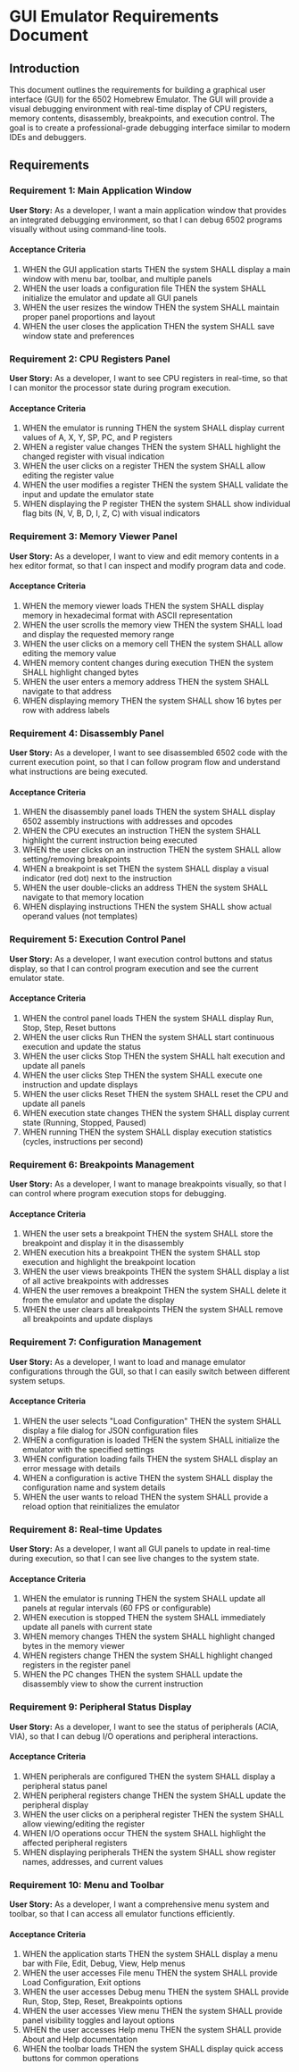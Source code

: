 # GUI Emulator Requirements Document

## Introduction

This document outlines the requirements for building a graphical user interface (GUI) for the 6502 Homebrew Emulator. The GUI will provide a visual debugging environment with real-time display of CPU registers, memory contents, disassembly, breakpoints, and execution control. The goal is to create a professional-grade debugging interface similar to modern IDEs and debuggers.

## Requirements

### Requirement 1: Main Application Window

**User Story:** As a developer, I want a main application window that provides an integrated debugging environment, so that I can debug 6502 programs visually without using command-line tools.

#### Acceptance Criteria

1. WHEN the GUI application starts THEN the system SHALL display a main window with menu bar, toolbar, and multiple panels
2. WHEN the user loads a configuration file THEN the system SHALL initialize the emulator and update all GUI panels
3. WHEN the user resizes the window THEN the system SHALL maintain proper panel proportions and layout
4. WHEN the user closes the application THEN the system SHALL save window state and preferences

### Requirement 2: CPU Registers Panel

**User Story:** As a developer, I want to see CPU registers in real-time, so that I can monitor the processor state during program execution.

#### Acceptance Criteria

1. WHEN the emulator is running THEN the system SHALL display current values of A, X, Y, SP, PC, and P registers
2. WHEN a register value changes THEN the system SHALL highlight the changed register with visual indication
3. WHEN the user clicks on a register THEN the system SHALL allow editing the register value
4. WHEN the user modifies a register THEN the system SHALL validate the input and update the emulator state
5. WHEN displaying the P register THEN the system SHALL show individual flag bits (N, V, B, D, I, Z, C) with visual indicators

### Requirement 3: Memory Viewer Panel

**User Story:** As a developer, I want to view and edit memory contents in a hex editor format, so that I can inspect and modify program data and code.

#### Acceptance Criteria

1. WHEN the memory viewer loads THEN the system SHALL display memory in hexadecimal format with ASCII representation
2. WHEN the user scrolls the memory view THEN the system SHALL load and display the requested memory range
3. WHEN the user clicks on a memory cell THEN the system SHALL allow editing the memory value
4. WHEN memory content changes during execution THEN the system SHALL highlight changed bytes
5. WHEN the user enters a memory address THEN the system SHALL navigate to that address
6. WHEN displaying memory THEN the system SHALL show 16 bytes per row with address labels

### Requirement 4: Disassembly Panel

**User Story:** As a developer, I want to see disassembled 6502 code with the current execution point, so that I can follow program flow and understand what instructions are being executed.

#### Acceptance Criteria

1. WHEN the disassembly panel loads THEN the system SHALL display 6502 assembly instructions with addresses and opcodes
2. WHEN the CPU executes an instruction THEN the system SHALL highlight the current instruction being executed
3. WHEN the user clicks on an instruction THEN the system SHALL allow setting/removing breakpoints
4. WHEN a breakpoint is set THEN the system SHALL display a visual indicator (red dot) next to the instruction
5. WHEN the user double-clicks an address THEN the system SHALL navigate to that memory location
6. WHEN displaying instructions THEN the system SHALL show actual operand values (not templates)

### Requirement 5: Execution Control Panel

**User Story:** As a developer, I want execution control buttons and status display, so that I can control program execution and see the current emulator state.

#### Acceptance Criteria

1. WHEN the control panel loads THEN the system SHALL display Run, Stop, Step, Reset buttons
2. WHEN the user clicks Run THEN the system SHALL start continuous execution and update the status
3. WHEN the user clicks Stop THEN the system SHALL halt execution and update all panels
4. WHEN the user clicks Step THEN the system SHALL execute one instruction and update displays
5. WHEN the user clicks Reset THEN the system SHALL reset the CPU and update all panels
6. WHEN execution state changes THEN the system SHALL display current state (Running, Stopped, Paused)
7. WHEN running THEN the system SHALL display execution statistics (cycles, instructions per second)

### Requirement 6: Breakpoints Management

**User Story:** As a developer, I want to manage breakpoints visually, so that I can control where program execution stops for debugging.

#### Acceptance Criteria

1. WHEN the user sets a breakpoint THEN the system SHALL store the breakpoint and display it in the disassembly
2. WHEN execution hits a breakpoint THEN the system SHALL stop execution and highlight the breakpoint location
3. WHEN the user views breakpoints THEN the system SHALL display a list of all active breakpoints with addresses
4. WHEN the user removes a breakpoint THEN the system SHALL delete it from the emulator and update the display
5. WHEN the user clears all breakpoints THEN the system SHALL remove all breakpoints and update displays

### Requirement 7: Configuration Management

**User Story:** As a developer, I want to load and manage emulator configurations through the GUI, so that I can easily switch between different system setups.

#### Acceptance Criteria

1. WHEN the user selects "Load Configuration" THEN the system SHALL display a file dialog for JSON configuration files
2. WHEN a configuration is loaded THEN the system SHALL initialize the emulator with the specified settings
3. WHEN configuration loading fails THEN the system SHALL display an error message with details
4. WHEN a configuration is active THEN the system SHALL display the configuration name and system details
5. WHEN the user wants to reload THEN the system SHALL provide a reload option that reinitializes the emulator

### Requirement 8: Real-time Updates

**User Story:** As a developer, I want all GUI panels to update in real-time during execution, so that I can see live changes to the system state.

#### Acceptance Criteria

1. WHEN the emulator is running THEN the system SHALL update all panels at regular intervals (60 FPS or configurable)
2. WHEN execution is stopped THEN the system SHALL immediately update all panels with current state
3. WHEN memory changes THEN the system SHALL highlight changed bytes in the memory viewer
4. WHEN registers change THEN the system SHALL highlight changed registers in the register panel
5. WHEN the PC changes THEN the system SHALL update the disassembly view to show the current instruction

### Requirement 9: Peripheral Status Display

**User Story:** As a developer, I want to see the status of peripherals (ACIA, VIA), so that I can debug I/O operations and peripheral interactions.

#### Acceptance Criteria

1. WHEN peripherals are configured THEN the system SHALL display a peripheral status panel
2. WHEN peripheral registers change THEN the system SHALL update the peripheral display
3. WHEN the user clicks on a peripheral register THEN the system SHALL allow viewing/editing the register
4. WHEN I/O operations occur THEN the system SHALL highlight the affected peripheral registers
5. WHEN displaying peripherals THEN the system SHALL show register names, addresses, and current values

### Requirement 10: Menu and Toolbar

**User Story:** As a developer, I want a comprehensive menu system and toolbar, so that I can access all emulator functions efficiently.

#### Acceptance Criteria

1. WHEN the application starts THEN the system SHALL display a menu bar with File, Edit, Debug, View, Help menus
2. WHEN the user accesses File menu THEN the system SHALL provide Load Configuration, Exit options
3. WHEN the user accesses Debug menu THEN the system SHALL provide Run, Stop, Step, Reset, Breakpoints options
4. WHEN the user accesses View menu THEN the system SHALL provide panel visibility toggles and layout options
5. WHEN the user accesses Help menu THEN the system SHALL provide About and Help documentation
6. WHEN the toolbar loads THEN the system SHALL display quick access buttons for common operations